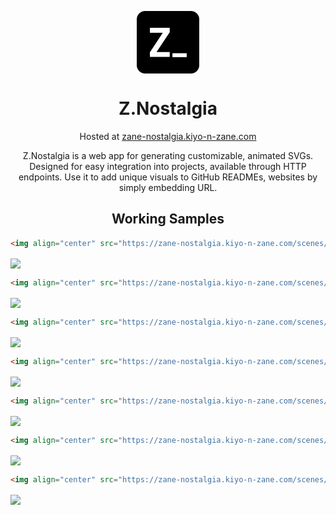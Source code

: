 
<p align="center">
 <img width="100px" src="./public/favicon.svg" align="center" alt="Z.Nostalgia" />
 <h1 align="center">Z.Nostalgia</h1>
 <p align="center">
  Hosted at 
  <a href="https://zane-nostalgia.kiyo-n-zane.com">
    zane-nostalgia.kiyo-n-zane.com
  </a>
 </p>
 <p align="center">
 Z.Nostalgia is a web app for generating customizable, animated SVGs. Designed for easy integration into projects, available through HTTP endpoints. Use it to add unique visuals to GitHub READMEs, websites by simply embedding URL.
 </p>
</p>


<h2 align="center">Working Samples</h2>

``` html
<img align="center" src="https://zane-nostalgia.kiyo-n-zane.com/scenes/rainy?height=200&width=2000&density=20&bannerText=Rainy" />
```
<img align="center" src="https://zane-nostalgia.kiyo-n-zane.com/scenes/rainy/api?height=200&width=2000&density=20&bannerText=Rainy" />

``` html
<img align="center" src="https://zane-nostalgia.kiyo-n-zane.com/scenes/meteors/api?height=200&width=2000&rotation=30&density=15&bannerText=Meteors+Shower" />
```
<img align="center" src="https://zane-nostalgia.kiyo-n-zane.com/scenes/meteors/api?height=200&width=2000&rotation=30&density=15&bannerText=Meteors+Shower" />

``` html
<img align="center" src="https://zane-nostalgia.kiyo-n-zane.com/scenes/404/api?height=200&width=2000&density=6&bannerText=404" />
```
<img align="center" src="https://zane-nostalgia.kiyo-n-zane.com/scenes/404/api?height=200&width=2000&density=6&bannerText=404" />

``` html
<img align="center" src="https://zane-nostalgia.kiyo-n-zane.com/scenes/waves/api?height=200&width=2000&waveHeight=80&bannerText=Waves" />
```
<img align="center" src="https://zane-nostalgia.kiyo-n-zane.com/scenes/waves/api?height=200&width=2000&waveHeight=80&bannerText=Waves" />

``` html
<img align="center" src="https://zane-nostalgia.kiyo-n-zane.com/scenes/beats/api?height=200&width=2000&bannerText=Beats" />
```
<img align="center" src="https://zane-nostalgia.kiyo-n-zane.com/scenes/beats/api?height=200&width=2000&bannerText=Beats" />

``` html
<img align="center" src="https://zane-nostalgia.kiyo-n-zane.com/scenes/noise/api?height=200&width=2000&bannerText=Noise" />
```
<img align="center" src="https://zane-nostalgia.kiyo-n-zane.com/scenes/noise/api?height=200&width=2000&bannerText=Noise" />

``` html
<img align="center" src="https://zane-nostalgia.kiyo-n-zane.com/scenes/cubes/api??height=200&width=2000&bannerText=Cubes" />
```
<img align="center" src="https://zane-nostalgia.kiyo-n-zane.com/scenes/cubes/api??height=200&width=2000&bannerText=Cubes" />
